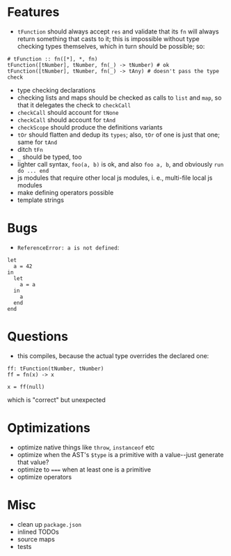 # Features
- `tFunction` should always accept `res` and validate that its `fn` will always return something that casts to it; this is impossible without type checking types themselves, which in turn should be possible; so:
```
# tFunction :: fn([*], *, fn)
tFunction([tNumber], tNumber, fn(_) -> tNumber) # ok
tFunction([tNumber], tNumber, fn(_) -> tAny) # doesn't pass the type check
```
- type checking declarations
- checking lists and maps should be checked as calls to `list` and `map`, so that it delegates the check to `checkCall`
- `checkCall` should account for `tNone`
- `checkCall` should account for `tAnd`
- `checkScope` should produce the definitions variants
- `tOr` should flatten and dedup its `types`; also, `tOr` of one is just that one; same for `tAnd`
- ditch `tFn`
- `_` should be typed, too
- lighter call syntax, `foo(a, b)` is ok, and also `foo a, b`, and obviously `run do ... end`
- js modules that require other local js modules, i. e., multi-file local js modules
- make defining operators possible
- template strings

# Bugs
- `ReferenceError: a is not defined`:
```
let
  a = 42
in
  let
    a = a
  in
    a
  end
end
```

# Questions
- this compiles, because the actual type overrides the declared one:
```
ff: tFunction(tNumber, tNumber)
ff = fn(x) -> x

x = ff(null)
```
which is "correct" but unexpected


# Optimizations
- optimize native things like `throw`, `instanceof` etc
- optimize when the AST's `$type` is a primitive with a value--just generate that value?
- optimize to `===` when at least one is a primitive
- optimize operators

# Misc
- clean up `package.json`
- inlined TODOs
- source maps
- tests
